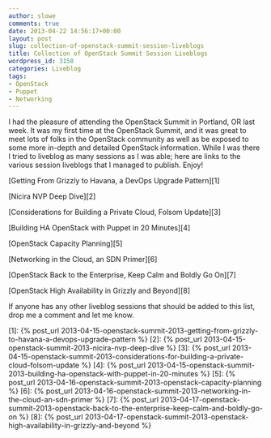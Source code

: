 ```yaml
---
author: slowe
comments: true
date: 2013-04-22 14:56:17+00:00
layout: post
slug: collection-of-openstack-summit-session-liveblogs
title: Collection of OpenStack Summit Session Liveblogs
wordpress_id: 3158
categories: Liveblog
tags:
- OpenStack
- Puppet
- Networking
---
```


I had the pleasure of attending the OpenStack Summit in Portland, OR last week. It was my first time at the OpenStack Summit, and it was great to meet lots of folks in the OpenStack community as well as be exposed to some more in-depth and detailed OpenStack information. While I was there I tried to liveblog as many sessions as I was able; here are links to the various session liveblogs that I managed to publish. Enjoy!

[Getting From Grizzly to Havana, a DevOps Upgrade Pattern][1]  

[Nicira NVP Deep Dive][2]  

[Considerations for Building a Private Cloud, Folsom Update][3]  

[Building HA OpenStack with Puppet in 20 Minutes][4]  

[OpenStack Capacity Planning][5]  

[Networking in the Cloud, an SDN Primer][6]  

[OpenStack Back to the Enterprise, Keep Calm and Boldly Go On][7]  

[OpenStack High Availability in Grizzly and Beyond][8]

If anyone has any other liveblog sessions that should be added to this list, drop me a comment and let me know.


[1]: {% post_url 2013-04-15-openstack-summit-2013-getting-from-grizzly-to-havana-a-devops-upgrade-pattern %}
[2]: {% post_url 2013-04-15-openstack-summit-2013-nicira-nvp-deep-dive %}
[3]: {% post_url 2013-04-15-openstack-summit-2013-considerations-for-building-a-private-cloud-folsom-update %}
[4]: {% post_url 2013-04-15-openstack-summit-2013-building-ha-openstack-with-puppet-in-20-minutes %}
[5]: {% post_url 2013-04-16-openstack-summit-2013-openstack-capacity-planning %}
[6]: {% post_url 2013-04-16-openstack-summit-2013-networking-in-the-cloud-an-sdn-primer %}
[7]: {% post_url 2013-04-17-openstack-summit-2013-openstack-back-to-the-enterprise-keep-calm-and-boldly-go-on %}
[8]: {% post_url 2013-04-17-openstack-summit-2013-openstack-high-availability-in-grizzly-and-beyond %}
